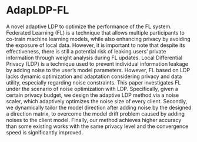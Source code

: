 # AdapLDP-FL
A novel adaptive LDP to optimize the performance of the FL system.
Federated Learning (FL) is a technique that allows multiple participants to co-train machine learning models, while also
enhancing privacy by avoiding the exposure of local data. However, it is important to note that despite its effectiveness, there is still a
potential risk of leaking users’ private information through weight analysis during FL updates. Local Differential Privacy (LDP) is a
technique used to prevent individual information leakage by adding noise to the user’s model parameters. However, FL based on LDP
lacks dynamic optimization and adaptation considering privacy and data utility, especially regarding noise constraints. This paper
investigates FL under the scenario of noise optimization with LDP. Specifically, given a certain privacy budget, we design the adaptive
LDP method via a noise scaler, which adaptively optimizes the noise size of every client. Secondly, we dynamically tailor the model
direction after adding noise by the designed a direction matrix, to overcome the model drift problem caused by adding noises to the
client model. Finally, our method achieves higher accuracy than some existing works with the same privacy level and the convergence
speed is significantly improved.
